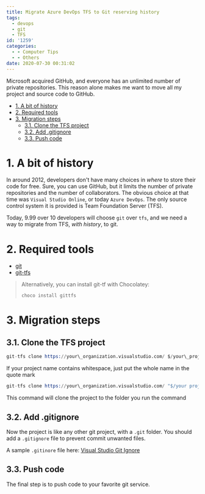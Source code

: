 ```yaml
---
title: Migrate Azure DevOps TFS to Git reserving history
tags:
  - devops
  - git
  - TFS
id: '1259'
categories:
  - - Computer Tips
  - - Others
date: 2020-07-30 00:31:02
---
```


Microsoft acquired GitHub, and everyone has an unlimited number of private repositories. This reason alone makes me want to move all my project and source code to GitHub.

<!-- more -->

*   [1. A bit of history](#1-a-bit-of-history)
*   [2. Required tools](#2-required-tools)
*   [3. Migration steps](#3-migration-steps)
    *   [3.1. Clone the TFS project](#31-clone-the-tfs-project)
    *   [3.2. Add .gitignore](#32-add-gitignore)
    *   [3.3. Push code](#33-push-code)

# 1. A bit of history

In around 2012, developers don't have many choices in _where_ to store their code for free. Sure, you can use GitHub, but it limits the number of private repositories and the number of collaborators. The obvious choice at that time was `Visual Studio Online`, or today `Azure DevOps`. The only source control system it is provided is Team Foundation Server (TFS).

Today, 9.99 over 10 developers will choose `git` over `tfs`, and we need a way to migrate from TFS, _with history_, to git.

# 2. Required tools

*   [git](https://git-scm.com/)
*   [git-tfs](https://github.com/git-tfs/git-tfs)

> Alternatively, you can install git-tf with Chocolatey:
> 
> `choco install gittfs`

# 3. Migration steps

## 3.1. Clone the TFS project

```s
git-tfs clone https://your\_organization.visualstudio.com/ $/your\_project\_name
```

If your project name contains whitespace, just put the whole name in the quote mark

```s
git-tfs clone https://your\_organization.visualstudio.com/ "$/your project name"
```

This command will clone the project to the folder you run the command

## 3.2. Add .gitignore

Now the project is like any other git project, with a `.git` folder. You should add a `.gitignore` file to prevent commit unwanted files.

A sample `.gitinore` file here: [Visual Studio Git Ignore](https://www.toptal.com/developers/gitignore/api/visualstudio)

## 3.3. Push code

The final step is to push code to your favorite git service.

